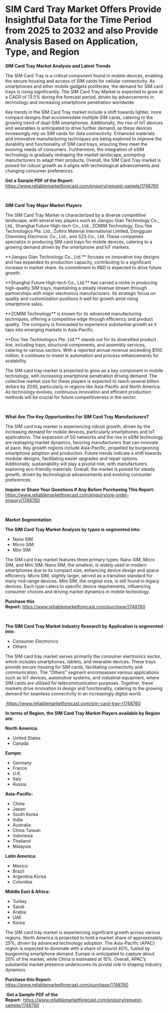 <p><h1>SIM Card Tray Market Offers Provide Insightful Data for the Time Period from 2025 to 2032 and also Provide Analysis Based on Application, Type, and Region</h1></p><p><strong>SIM Card Tray Market Analysis and Latest Trends</strong></p>
<p><p>The SIM Card Tray is a critical component found in mobile devices, enabling the secure housing and access of SIM cards for cellular connectivity. As smartphones and other mobile gadgets proliferate, the demand for SIM card trays is rising significantly. The SIM Card Tray Market is expected to grow at a CAGR of 13.5% during the forecast period, driven by advancements in technology and increasing smartphone penetration worldwide.</p><p>Key trends in the SIM Card Tray market include a shift towards lighter, more compact designs that accommodate multiple SIM cards, catering to the growing trend of dual-SIM smartphones. Additionally, the rise of IoT devices and wearables is anticipated to drive further demand, as these devices increasingly rely on SIM cards for data connectivity. Enhanced materials and innovative manufacturing techniques are being explored to improve the durability and functionality of SIM card trays, ensuring they meet the evolving needs of consumers. Furthermore, the integration of eSIM technology is gradually reshaping the market landscape, prompting manufacturers to adapt their products. Overall, the SIM Card Tray market is poised for robust growth as it aligns with technological advancements and changing consumer preferences.</p></p>
<p><strong>Get a Sample PDF of the Report:&nbsp;</strong> <a href="https://www.reliablemarketforecast.com/enquiry/request-sample/1748760?utm_campaign=1840&utm_medium=2&utm_source=Github&utm_content=ia&utm_term=18042025&utm_id=sim-card-tray">https://www.reliablemarketforecast.com/enquiry/request-sample/1748760</a></p>
<p>&nbsp;</p>
<p><strong>SIM Card Tray Major Market Players</strong></p>
<p><p>The SIM Card Tray Market is characterized by a diverse competitive landscape, with several key players such as Jiangsu Gian Technology Co., Ltd., Shanghai Future High-tech Co., Ltd., ZCMIM Technology, Dou Yee Technologics Pte. Ltd., Zoltrix Material International Limited, Dongguan Chenming Electronic Co., Ltd., and SZS Co., Ltd. These companies specialize in producing SIM card trays for mobile devices, catering to a growing demand driven by the smartphone and IoT markets.</p><p>**Jiangsu Gian Technology Co., Ltd.** focuses on innovative tray designs and has expanded its production capacity, contributing to a significant increase in market share. Its commitment to R&D is expected to drive future growth.</p><p>**Shanghai Future High-tech Co., Ltd.** has carved a niche in producing high-quality SIM trays, maintaining a steady revenue stream through partnerships with major electronics manufacturers. Its strategic focus on quality and customization positions it well for growth amid rising smartphone sales.</p><p>**ZCMIM Technology** is known for its advanced manufacturing techniques, offering a competitive edge through efficiency and product quality. The company is forecasted to experience substantial growth as it taps into emerging markets in Asia-Pacific.</p><p>**Dou Yee Technologics Pte. Ltd.** stands out for its diversified product line, including trays, structural components, and assembly services, catering to various sectors. With a reported annual revenue exceeding $100 million, it continues to invest in automation and process enhancements for scalability.</p><p>The SIM card tray market is projected to grow as a key component in mobile technology, with increasing smartphone penetration driving demand. The collective market size for these players is expected to reach several billion dollars by 2030, particularly in regions like Asia-Pacific and North America. As technology evolves, continuous innovation and efficient production methods will be crucial for future competitiveness in the sector.</p></p>
<p>&nbsp;</p>
<p><strong>What Are The Key Opportunities For SIM Card Tray Manufacturers?</strong></p>
<p><p>The SIM card tray market is experiencing robust growth, driven by the increasing demand for mobile devices, particularly smartphones and IoT applications. The expansion of 5G networks and the rise in eSIM technology are reshaping market dynamics, favoring manufacturers that can innovate at pace. Key growth regions include Asia-Pacific, propelled by burgeoning smartphone adoption and production. Future trends indicate a shift towards modular designs, facilitating easier upgrades and repair options. Additionally, sustainability will play a pivotal role, with manufacturers exploring eco-friendly materials. Overall, the market is poised for steady growth, driven by technological advancements and evolving consumer preferences.</p></p>
<p><strong>Inquire or Share Your Questions If Any Before Purchasing This Report:</strong> <a href="https://www.reliablemarketforecast.com/enquiry/pre-order-enquiry/1748760?utm_campaign=1840&utm_medium=2&utm_source=Github&utm_content=ia&utm_term=18042025&utm_id=sim-card-tray">https://www.reliablemarketforecast.com/enquiry/pre-order-enquiry/1748760</a></p>
<p>&nbsp;</p>
<p><strong>Market Segmentation</strong></p>
<p><strong>The SIM Card Tray Market Analysis by types is segmented into:</strong></p>
<p><ul><li>Nano SIM</li><li>Micro SIM</li><li>Mini SIM</li></ul></p>
<p><p>The SIM card tray market features three primary types: Nano SIM, Micro SIM, and Mini SIM. Nano SIM, the smallest, is widely used in modern smartphones due to its compact size, enhancing device design and space efficiency. Micro SIM, slightly larger, served as a transition standard for many mid-range devices. Mini SIM, the original size, is still found in legacy devices. Each type caters to specific device requirements, influencing consumer choices and driving market dynamics in mobile technology.</p></p>
<p><strong>Purchase this Report:&nbsp;</strong><a href="https://www.reliablemarketforecast.com/purchase/1748760?utm_campaign=1840&utm_medium=2&utm_source=Github&utm_content=ia&utm_term=18042025&utm_id=sim-card-tray">https://www.reliablemarketforecast.com/purchase/1748760</a></p>
<p>&nbsp;</p>
<p><strong>The SIM Card Tray Market Industry Research by Application is segmented into:</strong></p>
<p><ul><li>Consumer Electronics</li><li>Others</li></ul></p>
<p><p>The SIM card tray market serves primarily the consumer electronics sector, which includes smartphones, tablets, and wearable devices. These trays provide secure housing for SIM cards, facilitating connectivity and communication. The "Others" segment encompasses various applications such as IoT devices, automotive systems, and industrial equipment, where SIM cards are utilized for telecommunication purposes. Together, these markets drive innovation in design and functionality, catering to the growing demand for seamless connectivity in an increasingly digital world.</p></p>
<p><a href="https://www.reliablemarketforecast.com/sim-card-tray-r1748760?utm_campaign=1840&utm_medium=2&utm_source=Github&utm_content=ia&utm_term=18042025&utm_id=sim-card-tray">&nbsp;https://www.reliablemarketforecast.com/sim-card-tray-r1748760</a></p>
<p><strong>In terms of Region, the SIM Card Tray Market Players available by Region are:</strong></p>
<p>
    <p> <strong> North America: </strong>
        <ul>
            <li>United States</li>
            <li>Canada</li>
        </ul>
        </p> 
    <p> <strong> Europe: </strong>
        <ul>
            <li>Germany</li>
            <li>France</li>
            <li>U.K.</li>
            <li>Italy</li>
            <li>Russia</li>
        </ul>
        </p> 
    <p> <strong> Asia-Pacific: </strong>
        <ul>
            <li>China</li>
            <li>Japan</li>
            <li>South Korea</li>
            <li>India</li>
            <li>Australia</li>
            <li>China Taiwan</li>
            <li>Indonesia</li>
            <li>Thailand</li>
            <li>Malaysia</li>
        </ul>
        </p> 
    <p> <strong> Latin America: </strong>
        <ul>
            <li>Mexico</li>
            <li>Brazil</li>
            <li>Argentina Korea</li>
            <li>Colombia</li>
        </ul>
        </p> 
    <p> <strong> Middle East & Africa: </strong>
        <ul>
            <li>Turkey</li>
            <li>Saudi</li>
            <li>Arabia</li>
            <li>UAE</li>
            <li>Korea</li>
        </ul>
    </p>
    </p>
<p><p>The SIM card tray market is experiencing significant growth across various regions. North America is projected to hold a market share of approximately 25%, driven by advanced technology adoption. The Asia-Pacific (APAC) region is expected to dominate with a share of around 40%, fueled by burgeoning smartphone demand. Europe is anticipated to capture about 20% of the market, while China is estimated at 15%. Overall, APAC’s substantial market presence underscores its pivotal role in shaping industry dynamics.</p></p>
<p><strong>Purchase this Report: </strong><a href="https://www.reliablemarketforecast.com/purchase/1748760?utm_campaign=1840&utm_medium=2&utm_source=Github&utm_content=ia&utm_term=18042025&utm_id=sim-card-tray">https://www.reliablemarketforecast.com/purchase/1748760</a></p>
<p>&nbsp;<strong>Get a Sample PDF of the Report:&nbsp;&nbsp;</strong><a href="https://www.reliablemarketforecast.com/enquiry/request-sample/1748760?utm_campaign=1840&utm_medium=2&utm_source=Github&utm_content=ia&utm_term=18042025&utm_id=sim-card-tray">https://www.reliablemarketforecast.com/enquiry/request-sample/1748760</a></p>
<p><strong></strong></p>
<p><p></p><p></p><p></p></p>